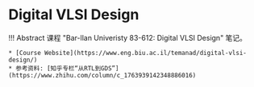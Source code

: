 # Digital VLSI Design

!!! Abstract
    课程 "Bar-llan Univeristy 83-612: Digital VLSI Design" 笔记。

    * [Course Website](https://www.eng.biu.ac.il/temanad/digital-vlsi-design/)
    * 参考资料: [知乎专栏“从RTL到GDS”](https://www.zhihu.com/column/c_1763939142348886016)